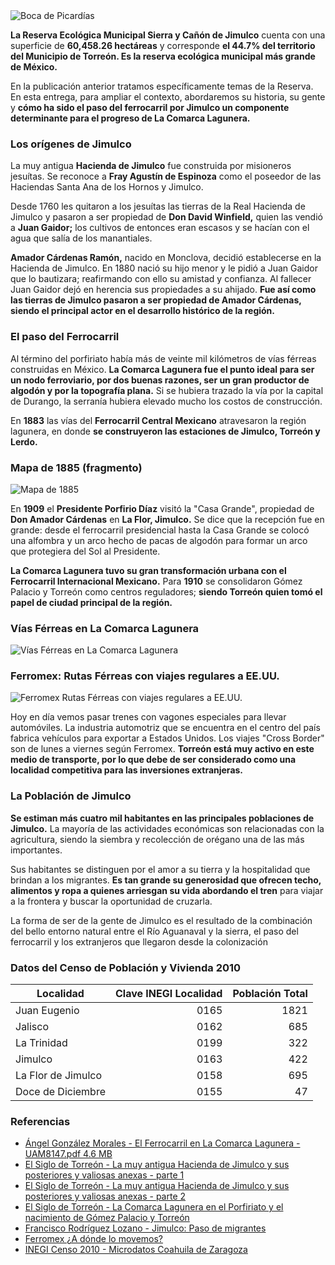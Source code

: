 
<img class="img-responsive" src="jimulco-el-paso-del-ferrocarril-y-su-importancia-para-torreon/boca-de-picardias.jpg" alt="Boca de Picardías">

**La Reserva Ecológica Municipal Sierra y Cañón de Jimulco** cuenta con una superficie de **60,458.26 hectáreas** y corresponde **el 44.7% del territorio del Municipio de Torreón. Es la reserva ecológica municipal más grande de México.**

En la publicación anterior tratamos específicamente temas de la Reserva. En esta entrega, para ampliar el contexto, abordaremos su historia, su gente y **cómo ha sido el paso del ferrocarril por Jimulco un componente determinante para el progreso de La Comarca Lagunera.**

### Los orígenes de Jimulco

La muy antigua **Hacienda de Jimulco** fue construida por misioneros jesuítas. Se reconoce a **Fray Agustín de Espinoza** como el poseedor de las Haciendas Santa Ana de los Hornos y Jimulco.

Desde 1760 les quitaron a los jesuítas las tierras de la Real Hacienda de Jimulco y pasaron a ser propiedad de **Don David Winfield,** quien las vendió a **Juan Gaidor;** los cultivos de entonces eran escasos y se hacían con el agua que salía de los manantiales.

**Amador Cárdenas Ramón,** nacido en Monclova, decidió establecerse en la Hacienda de Jimulco. En 1880 nació su hijo menor y le pidió a Juan Gaidor que lo bautizara; reafirmando con ello su amistad y confianza. Al fallecer Juan Gaidor dejó en herencia sus propiedades a su ahijado. **Fue así como las tierras de Jimulco pasaron a ser propiedad de Amador Cárdenas, siendo el principal actor en el desarrollo histórico de la región.**

### El paso del Ferrocarril

Al término del porfiriato había más de veinte mil kilómetros de vías férreas construidas en México. **La Comarca Lagunera fue el punto ideal para ser un nodo ferroviario, por dos buenas razones, ser un gran productor de algodón y por la topografía plana.** Si se hubiera trazado la vía por la capital de Durango, la serranía hubiera elevado mucho los costos de construcción.

En **1883** las vías del **Ferrocarril Central Mexicano** atravesaron la región lagunera, en donde **se construyeron las estaciones de Jimulco, Torreón y Lerdo.**

### Mapa de 1885 (fragmento)

<img class="img-responsive" src="jimulco-el-paso-del-ferrocarril-y-su-importancia-para-torreon/mapa-1885.jpg" alt="Mapa de 1885">

En **1909** el **Presidente Porfirio Díaz** visitó la "Casa Grande", propiedad de **Don Amador Cárdenas** en **La Flor, Jimulco.** Se dice que la recepción fue en grande: desde el ferrocarril presidencial hasta la Casa Grande se colocó una alfombra y un arco hecho de pacas de algodón para formar un arco que protegiera del Sol al Presidente.

**La Comarca Lagunera tuvo su gran transformación urbana con el Ferrocarril Internacional Mexicano.** Para **1910** se consolidaron Gómez Palacio y Torreón como centros reguladores; **siendo Torreón quien tomó el papel de ciudad principal de la región.**

### Vías Férreas en La Comarca Lagunera

<img class="img-responsive" src="jimulco-el-paso-del-ferrocarril-y-su-importancia-para-torreon/mapa-remsycj-vias-ferreas.jpg" alt="Vías Férreas en La Comarca Lagunera">

### Ferromex: Rutas Férreas con viajes regulares a EE.UU.

<img class="img-responsive" src="jimulco-el-paso-del-ferrocarril-y-su-importancia-para-torreon/vias-ferreas-cross-border.jpg" alt="Ferromex Rutas Férreas con viajes regulares a EE.UU.">

Hoy en día vemos pasar trenes con vagones especiales para llevar automóviles. La industria automotriz que se encuentra en el centro del país fabrica vehículos para exportar a Estados Unidos. Los viajes "Cross Border" son de lunes a viernes según Ferromex. **Torreón está muy activo en este medio de transporte, por lo que debe de ser considerado como una localidad competitiva para las inversiones extranjeras.**

### La Población de Jimulco

**Se estiman más cuatro mil habitantes en las principales poblaciones de Jimulco.** La mayoría de las actividades económicas son relacionadas con la agricultura, siendo la siembra y recolección de orégano una de las más importantes.

Sus habitantes se distinguen por el amor a su tierra y la hospitalidad que brindan a los migrantes. **Es tan grande su generosidad que ofrecen techo, alimentos y ropa a quienes arriesgan su vida abordando el tren** para viajar a la frontera y buscar la oportunidad de cruzarla.

La forma de ser de la gente de Jimulco es el resultado de la combinación del bello entorno natural entre el Río Aguanaval y la sierra, el paso del ferrocarril y los extranjeros que llegaron desde la colonización

### Datos del Censo de Población y Vivienda 2010

Localidad          | Clave INEGI Localidad | Población Total
-------------------|----------------------:|----------------:
Juan Eugenio       |                  0165 |            1821
Jalisco            |                  0162 |             685
La Trinidad        |                  0199 |             322
Jimulco            |                  0163 |             422
La Flor de Jimulco |                  0158 |             695
Doce de Diciembre  |                  0155 |              47

### Referencias

* [Ángel González Morales - El Ferrocarril en La Comarca Lagunera - UAM8147.pdf 4.6 MB](http://148.206.53.84/tesiuami/UAM8147.pdf)
* [El Siglo de Torreón - La muy antigua Hacienda de Jimulco y sus posteriores y valiosas anexas - parte 1](https://www.elsiglodetorreon.com.mx/noticia/273137.a-la-ciudadania.html)
* [El Siglo de Torreón - La muy antigua Hacienda de Jimulco y sus posteriores y valiosas anexas - parte 2](https://www.elsiglodetorreon.com.mx/noticia/274372.la-muy-antigua-hacienda-de-jimulco-a-la-ciudadania.html)
* [El Siglo de Torreón - La Comarca Lagunera en el Porfiriato y el nacimiento de Gómez Palacio y Torreón](https://www.elsiglodetorreon.com.mx/noticia/1160215.la-comarca-lagunera-en-el-porfiriato-y-el-nacimiento-de-gomez-palacio-y-torreon.html)
* [Francisco Rodríguez Lozano - Jimulco: Paso de migrantes](http://pacorolo.blogspot.mx/2010/03/jimulco-paso-de-migrantes.html)
* [Ferromex ¿A dónde lo movemos?](http://www.ferromex.com.mx/ferromex-lo-mueve/sistema-ferromex.jsp)
* [INEGI Censo 2010 - Microdatos Coahuila de Zaragoza](http://www.beta.inegi.org.mx/contenidos/proyectos/ccpv/2010/microdatos/iter/05_coahuila_2010_iter_zip.zip)
